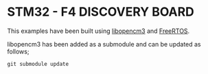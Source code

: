 STM32 - F4 DISCOVERY BOARD
=========

This examples have been built using [libopencm3](http://libopencm3.org/) and [FreeRTOS](https://www.freertos.org/).

libopencm3 has been added as a submodule and can be updated as follows;

```
git submodule update
```
